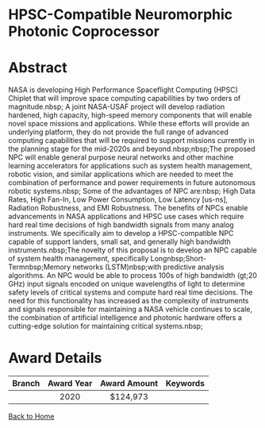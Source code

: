 
HPSC-Compatible Neuromorphic Photonic Coprocessor
=================================================

# Abstract


NASA is developing High Performance Spaceflight Computing (HPSC) Chiplet that will improve space computing capabilities by two orders of magnitude.nbsp; A joint NASA-USAF project will develop radiation hardened, high capacity, high-speed memory components that will enable novel space missions and applications. While these efforts will provide an underlying platform, they do not provide the full range of advanced computing capabilities that will be required to support missions currently in the planning stage for the mid-2020s and beyond.nbsp;nbsp;The proposed NPC will enable general purpose neural networks and other machine learning accelerators for applications such as system health management, robotic vision, and similar applications which are needed to meet the combination of performance and power requirements in future autonomous robotic systems.nbsp; Some of the advantages of NPC are:nbsp; High Data Rates, High Fan-In, Low Power Consumption, Low Latency [us-ns], Radiation Robustness, and EMI Robustness. The benefits of NPCs enable advancements in NASA applications and HPSC use cases which require hard real time decisions of high bandwidth signals from many analog instruments. We specifically aim to develop a HPSC-compatible NPC capable of support landers, small sat, and generally high bandwidth instruments.nbsp;The novelty of this proposal is to develop an NPC capable of system health management, specifically Longnbsp;Short-Termnbsp;Memory networks (LSTM)nbsp;with predictive analysis algorithms. An NPC would be able to process 100s of high bandwidth (gt;20 GHz) input signals encoded on unique wavelengths of light to determine safety levels of critical systems and compute hard real time decisions. The need for this functionality has increased as the complexity of instruments and signals responsible for maintaining a NASA vehicle continues to scale, the combination of artificial intelligence and photonic hardware offers a cutting-edge solution for maintaining critical systems.nbsp;  

# Award Details

|Branch|Award Year|Award Amount|Keywords|
| :---: | :---: | :---: | :---: |
||2020|$124,973||
  
  


[Back to Home](https://github.com/chrischow/dod_sbir_awards#678)